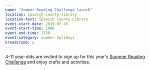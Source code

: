 ```yaml
---
name: "Summer Reading Challenge launch"
location: ipswich-county-library
location-text: Ipswich County Library
event-start-date: 2019-07-20
event-start-time: 1000
event-end-time: 1130
event-category: summer-holidays
breadcrumb: y
---
```


4-11 year-olds are invited to sign up for this year's [Summer Reading Challenge](/src/) and enjoy crafts and activities.
